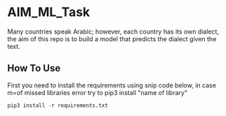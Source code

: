 # AIM_ML_Task


Many countries speak Arabic; however, each country has its own dialect, the aim of this repo is to build a model that predicts the dialect given the text.


## How To Use

First you need to install the requirements using snip code below, in case m=of missed libraries error try to pip3 install "name of library"

```python
pip3 install -r requirements.txt
```

